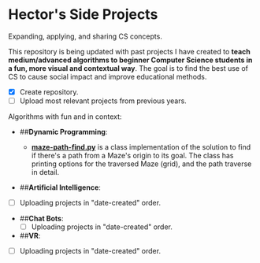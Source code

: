 # Hector's Side Projects
Expanding, applying, and sharing CS concepts.

 This repository is being updated with past projects I have created to **teach medium/advanced algorithms to beginner Computer Science students in a fun, more visual and contextual way**. The goal is to find the best use of CS to cause social impact and improve educational methods.

- [X] Create repository.
- [ ] Upload most relevant projects from previous years.

Algorithms with fun and in context:

- ##**Dynamic Programming**:
  - **[maze-path-find.py](/side-projects/maze-path-find.py)** is a class implementation of the solution to find if there's a path from a Maze's origin to its goal. The class has printing options for the traversed Maze (grid), and the path traverse in detail.
  
  
  
- ##**Artificial Intelligence**:
 - [ ] Uploading projects in "date-created" order.
 
- ##**Chat Bots**:
  - [ ] Uploading projects in "date-created" order.
 
- ##**VR**:
 - [ ] Uploading projects in "date-created" order.


